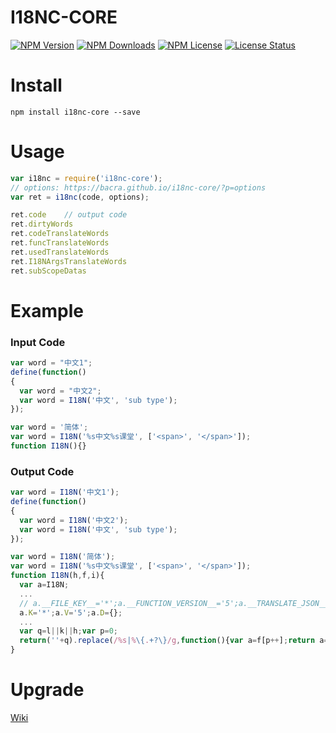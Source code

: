 I18NC-CORE
==========

[![NPM Version][npm-image]][npm-url]
[![NPM Downloads][downloads-image]][npm-url]
[![NPM License][license-image]][npm-url]
[![License Status][license-status-image]][license-status-url]


# Install

```
npm install i18nc-core --save
```

# Usage

```javascript
var i18nc = require('i18nc-core');
// options: https://bacra.github.io/i18nc-core/?p=options
var ret = i18nc(code, options);

ret.code    // output code
ret.dirtyWords
ret.codeTranslateWords
ret.funcTranslateWords
ret.usedTranslateWords
ret.I18NArgsTranslateWords
ret.subScopeDatas
```

# Example

### Input Code

```javascript
var word = "中文1";
define(function()
{
  var word = "中文2";
  var word = I18N('中文', 'sub type');
});

var word = '简体';
var word = I18N('%s中文%s课堂', ['<span>', '</span>']);
function I18N(){}
```

### Output Code

```javascript
var word = I18N('中文1');
define(function()
{
  var word = I18N('中文2');
  var word = I18N('中文', 'sub type');
});

var word = I18N('简体');
var word = I18N('%s中文%s课堂', ['<span>', '</span>']);
function I18N(h,f,i){
  var a=I18N;
  ...
  // a.__FILE_KEY__='*';a.__FUNCTION_VERSION__='5';a.__TRANSLATE_JSON__={};
  a.K='*';a.V='5';a.D={};
  ...
  var q=l||k||h;var p=0;
  return(''+q).replace(/%s|%\{.+?\}/g,function(){var a=f[p++];return a===undefined||a===null?'':a;});
}
```

# Upgrade

[Wiki](https://bacra.github.io/i18nc-core/?p=upgrade)



[npm-image]: https://img.shields.io/npm/v/i18nc-core.svg
[downloads-image]: https://img.shields.io/npm/dm/i18nc-core.svg
[npm-url]: https://www.npmjs.org/package/i18nc-core
[license-image]: https://img.shields.io/npm/l/i18nc-core.svg
[license-status-url]: https://app.fossa.io/projects/git%2Bgithub.com%2FBacra%2Fi18nc-core?ref=badge_shield
[license-status-image]: https://app.fossa.io/api/projects/git%2Bgithub.com%2FBacra%2Fi18nc-core.svg?type=shield
